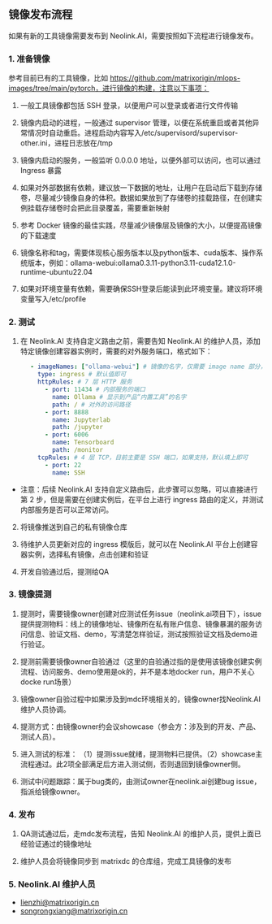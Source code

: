 ## 镜像发布流程
如果有新的工具镜像需要发布到 Neolink.AI，需要按照如下流程进行镜像发布。

### 1. 准备镜像
参考目前已有的工具镜像，比如 https://github.com/matrixorigin/mlops-images/tree/main/pytorch，进行镜像的构建，注意以下事项：

1. 一般工具镜像都包括 SSH 登录，以便用户可以登录或者进行文件传输

2. 镜像内启动的进程，一般通过 supervisor 管理，以便在系统重启或者其他异常情况时自动重启。进程启动内容写入/etc/supervisord/supervisor-other.ini，进程日志放在/tmp

3. 镜像内启动的服务，一般监听 0.0.0.0 地址，以便外部可以访问，也可以通过 Ingress 暴露

4. 如果对外部数据有依赖，建议放一下数据的地址，让用户在启动后下载到存储卷，尽量减少镜像自身的体积。数据如果放到了存储卷的挂载路径，在创建实例挂载存储卷时会把此目录覆盖，需要重新映射

5. 参考 Docker 镜像的最佳实践，尽量减少镜像层及镜像的大小，以便提高镜像的下载速度

6. 镜像名称和tag，需要体现核心服务版本以及python版本、cuda版本、操作系统版本，例如：ollama-webui:ollama0.3.11-python3.11-cuda12.1.0-runtime-ubuntu22.04

7. 如果对环境变量有依赖，需要确保SSH登录后能读到此环境变量。建议将环境变量写入/etc/profile

### 2. 测试
1. 在 Neolink.AI 支持自定义路由之前，需要告知 Neolink.AI 的维护人员，添加特定镜像创建容器实例时，需要的对外服务端口，格式如下：
```yaml
      - imageNames: ["ollama-webui"] # 镜像的名字，仅需要 image name 部分，这里的镜像完整地址为：images.neolink-ai.com/matrixdc/ollama-webui:python3.10-cuda12.1.0-cudnn8-devel-ubuntu22.04
        type: ingress # 默认值即可
        httpRules: # 7 层 HTTP 服务
          - port: 11434 # 内部服务的端口
            name: Ollama # 显示到产品“内置工具”的名字
            path: / # 对外的访问路径
          - port: 8888
            name: Jupyterlab
            path: /jupyter
          - port: 6006
            name: Tensorboard
            path: /monitor
        tcpRules: # 4 层 TCP，目前主要是 SSH 端口，如果支持，默认填上即可
          - port: 22
            name: SSH
```

* 注意：后续 Neolink.AI 支持自定义路由后，此步骤可以忽略，可以直接进行第 2 步，但是需要在创建实例后，在平台上进行 ingress 路由的定义，并测试内部服务是否可以正常访问。

2. 将镜像推送到自己的私有镜像仓库

3. 待维护人员更新对应的 ingress 模版后，就可以在 Neolink.AI 平台上创建容器实例，选择私有镜像，点击创建和验证

4. 开发自验通过后，提测给QA

### 3. 镜像提测
1. 提测时，需要镜像owner创建对应测试任务issue（neolink.ai项目下），issue提供提测物料：线上的镜像地址、镜像所在私有账户信息、镜像暴漏的服务访问信息、验证文档、demo，写清楚怎样验证，测试按照验证文档及demo进行验证。

2. 提测前需要镜像owner自验通过（这里的自验通过指的是使用该镜像创建实例流程、访问服务、demo使用是ok的，并不是本地docker run，用户不关心docke run场景） 

3. 镜像owner自验过程中如果涉及到mdc环境相关的，镜像owner找Neolink.AI 维护人员协调。 

4. 提测方式：由镜像owner约会议showcase（参会方：涉及到的开发、产品、测试人员）。

5. 进入测试的标准： （1）提测issue就绪，提测物料已提供。（2）showcase主流程通过。此2项全部满足后方进入测试侧，否则退回到镜像owner侧。 

6. 测试中问题跟踪：属于bug类的，由测试owner在neolink.ai创建bug issue，指派给镜像owner。


### 4. 发布
1. QA测试通过后，走mdc发布流程，告知 Neolink.AI 的维护人员，提供上面已经验证通过的镜像地址

2. 维护人员会将镜像同步到 matrixdc 的仓库组，完成工具镜像的发布

### 5. Neolink.AI 维护人员
* lienzhi@matrixorigin.cn
* songrongxiang@matrixorigin.cn
